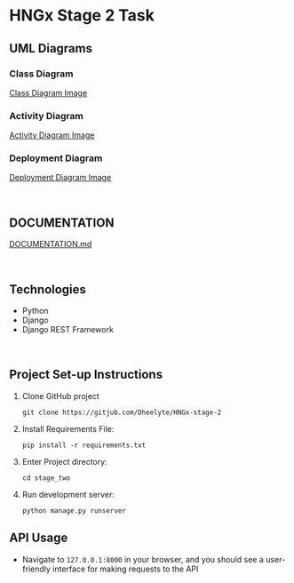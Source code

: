 # HNGx Stage 2 Task

## UML Diagrams
### Class Diagram
[Class Diagram Image](https://github.com/Dheelyte/HNGx-stage-2/blob/main/class-uml.png)

### Activity Diagram
[Activity Diagram Image](https://github.com/Dheelyte/HNGx-stage-2/blob/main/activity-uml.png)

### Deployment Diagram
[Deployment Diagram Image](https://github.com/Dheelyte/HNGx-stage-2/blob/main/deployment-uml.png)

<br>

## DOCUMENTATION
[DOCUMENTATION.md](https://github.com/Dheelyte/HNGx-stage-2/blob/main/DOCUMENTATION.md)

<br>

## Technologies
- Python
- Django
- Django REST Framework

<br>

## Project Set-up Instructions

1. Clone GitHub project
    ```
    git clone https://gitjub.com/Dheelyte/HNGx-stage-2
    ```

2. Install Requirements File:
    ```
    pip install -r requirements.txt
    ```

3. Enter Project directory:
    ```
    cd stage_two
    ```

4. Run development server:
    ```
    python manage.py runserver
    ```

## API Usage
- Navigate to `127.0.0.1:8000` in your browser, and you should see a user-friendly interface for making requests to the API
